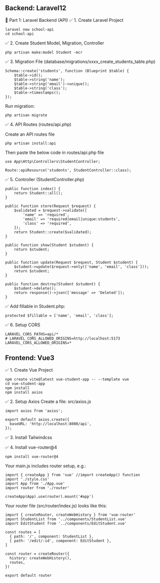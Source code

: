 ## Backend: Laravel12
🧩 Part 1: Laravel Backend (API)
✅ 1. Create Laravel Project
```
laravel new school-api
cd school-api
```
✅ 2. Create Student Model, Migration, Controller
```
php artisan make:model Student -mcr
```
✅ 3. Migration File (database/migrations/xxxx_create_students_table.php)
```
Schema::create('students', function (Blueprint $table) {
    $table->id();
    $table->string('name');
    $table->string('email')->unique();
    $table->string('class');
    $table->timestamps();
});
```
Run migration:
```
php artisan migrate
```
✅ 4. API Routes (routes/api.php)

Create an API routes file
```
php artisan install:api

```
Then paste the below code in routes/api.php file
```
use App\Http\Controllers\StudentController;

Route::apiResource('students', StudentController::class);
```
✅ 5. Controller (StudentController.php)
```
public function index() {
    return Student::all();
}

public function store(Request $request) {
    $validated = $request->validate([
        'name' => 'required',
        'email' => 'required|email|unique:students',
        'class' => 'required',
    ]);
    return Student::create($validated);
}

public function show(Student $student) {
    return $student;
}

public function update(Request $request, Student $student) {
    $student->update($request->only(['name', 'email', 'class']));
    return $student;
}

public function destroy(Student $student) {
    $student->delete();
    return response()->json(['message' => 'Deleted']);
}
```
✅ Add fillable in Student.php:
```
protected $fillable = ['name', 'email', 'class'];

```
✅ 6. Setup CORS
```
LARAVEL_CORS_PATHS=api/*
# LARAVEL_CORS_ALLOWED_ORIGINS=http://localhost:5173
LARAVEL_CORS_ALLOWED_ORIGINS=*
```


## Frontend: Vue3

✅ 1. Create Vue Project

```
npm create vite@latest vue-student-app -- --template vue
cd vue-student-app
npm install
npm install axios
```

✅ 2. Setup Axios
Create a file: src/axios.js

```
import axios from 'axios';

export default axios.create({
  baseURL: 'http://localhost:8000/api',
});
```

✅ 3. Install Tailwindcss

✅ 4. Install vue-router@4

```
npm install vue-router@4
```

Your main.js includes router setup, e.g.:

```
import { createApp } from 'vue' //import createApp() function
import './style.css'
import App from './App.vue'
import router from './router'

createApp(App).use(router).mount('#app')
```
Your router file (src/router/index.js) looks like this:
```
import { createRouter, createWebHistory } from 'vue-router'
import StudentList from '../components/StudentList.vue'
import EditStudent from '../components/EditStudent.vue'

const routes = [
  { path: '/', component: StudentList },
  { path: '/edit/:id', component: EditStudent },
]

const router = createRouter({
  history: createWebHistory(),
  routes,
})

export default router
```
